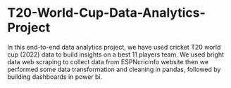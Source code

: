 # T20-World-Cup-Data-Analytics-Project
In this end-to-end data analytics project, we have used cricket T20 world cup (2022) data to build insights on a best 11 players team. We used bright data web scraping to collect data from ESPNcricinfo website then we performed some data transformation and cleaning in pandas, followed by building dashboards in power bi.
